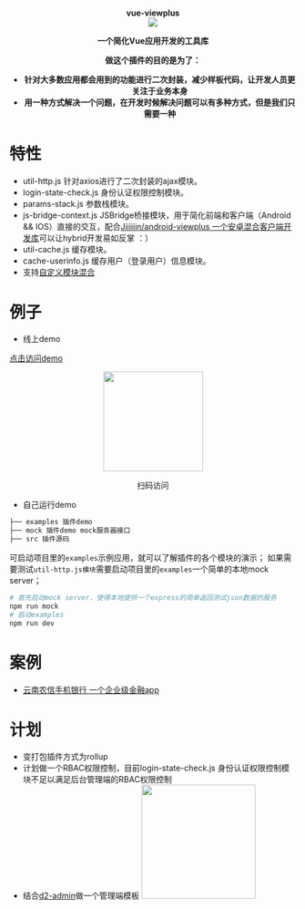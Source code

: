 <h4 align="center">vue-viewplus <br> <img src="https://img.shields.io/badge/npm-0.9.8-orange.svg"/></p>
<p align="center">一个简化Vue应用开发的工具库</p>

做这个插件的目的是为了：

+ 针对大多数应用都会用到的功能进行二次封装，减少样板代码，让开发人员更关注于业务本身
+ 用**一种方式解决一个问题**，在开发时候解决问题可以有多种方式，但是我们只需要一种

# 特性

+ util-http.js 针对axios进行了二次封装的ajax模块。
+ login-state-check.js 身份认证权限控制模块。
+ params-stack.js 参数栈模块。
+ js-bridge-context.js JSBridge桥接模块，用于简化前端和客户端（Android && IOS）直接的交互，配合[Jiiiiiin/android-viewplus 一个安卓混合客户端开发库](https://github.com/Jiiiiiin/android-viewplus)可以让hybrid开发易如反掌 ：）
+ util-cache.js 缓存模块。
+ cache-userinfo.js 缓存用户（登录用户）信息模块。
+ 支持[自定义模块混合](http://jiiiiiin.cn/vue-viewplus/#/global_api?id=mixin-)



# 例子

- 线上demo

[点击访问demo](http://vue_viewplus_demo.jiiiiiin.cn/Info)

<p align="center"><img src="https://ws3.sinaimg.cn/large/006tNbRwgy1fwv0ejzauhj305k05kweb.jpg" width="175"></p>

<p align="center">扫码访问</p>

- 自己运行demo

```bash
├── examples 插件demo
├── mock 插件demo mock服务器接口
├── src 插件源码
```

可启动项目里的`examples`示例应用，就可以了解插件的各个模块的演示；
如果需要测试`util-http.js模块`需要启动项目里的`examples`一个简单的本地mock server；

```bash
# 首先启动mock server，使得本地提供一个express的简单返回测试json数据的服务
npm run mock
# 启动examples
npm run dev
```



# 案例

+ [云南农信手机银行 一个企业级金融app](http://sj.qq.com/myapp/detail.htm?apkName=com.csii.mobilebank)



# 计划

+ 变打包插件方式为rollup
+ 计划做一个RBAC权限控制，目前login-state-check.js 身份认证权限控制模块不足以满足后台管理端的RBAC权限控制
+ 结合[d2-admin](https://gi]thub.com/d2-projects/d2-admin)做一个管理端模板
  <a href="https://github.com/d2-projects/d2-admin" target="_blank"><img src="https://raw.githubusercontent.com/FairyEver/d2-admin/master/doc/image/d2-admin@2x.png" width="200"></a>

